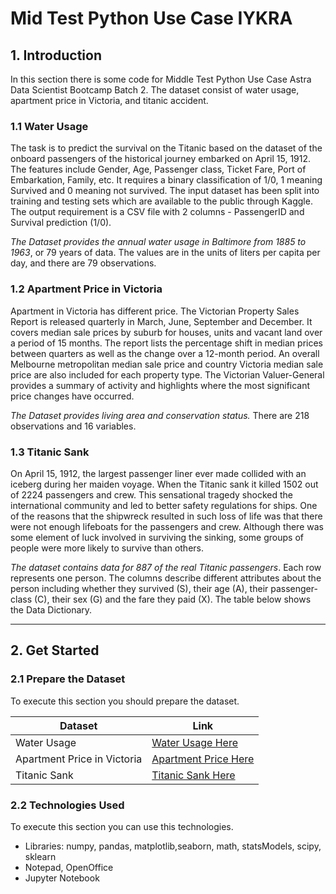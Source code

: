 # Mid Test Python Use Case IYKRA
## 1. Introduction
In this section there is some code for Middle Test Python Use Case Astra Data Scientist Bootcamp Batch 2. The dataset consist of water usage, apartment price in Victoria, and titanic accident.
### 1.1 Water Usage
The task is to predict the survival on the Titanic based on the dataset of the onboard passengers of the historical journey embarked on April 15, 1912. The features include Gender, Age, Passenger class, Ticket Fare, Port of Embarkation, Family, etc. It requires a binary classification of 1/0, 1 meaning Survived and 0 meaning not survived. The input dataset has been split into training and testing sets which are available to the public through Kaggle. The output requirement is a CSV file with 2 columns - PassengerID and Survival prediction (1/0).<br>

*The Dataset provides the annual water usage in Baltimore from 1885 to 1963*, or 79 years of data. The values are in the units of liters per capita per day, and there are 79 observations.<br>

### 1.2 Apartment Price in Victoria
Apartment in Victoria has different price. The Victorian Property Sales Report is released quarterly in March, June, September and December. It covers median sale prices by suburb for houses, units and vacant land over a period of 15 months. The report lists the percentage shift in median prices between quarters as well as the change over a 12-month period. An overall Melbourne metropolitan median sale price and country Victoria median sale price are also included for each property type. The Victorian Valuer-General provides a summary of activity and highlights where the most significant price changes have occurred. <br>

*The Dataset provides living area and conservation status.* There are 218 observations and 16 variables. <br>

### 1.3 Titanic Sank
On April 15, 1912, the largest passenger liner ever made collided with an iceberg during her maiden voyage. When the Titanic sank it killed 1502 out of 2224 passengers and crew. This sensational tragedy shocked the international community and led to better safety regulations for ships. One of the reasons that the shipwreck resulted in such loss of life was that there were not enough lifeboats for the passengers and crew. Although there was some element of luck involved in surviving the sinking, some groups of people were more likely to survive than others.<br>

*The dataset contains data for 887 of the real Titanic passengers*. Each row represents one person. The columns describe different attributes about the person including whether they survived (S), their age (A), their passenger-class (C), their sex (G) and the fare they paid (X). The table below shows the Data Dictionary. <br>

---
## 2. Get Started
### 2.1 Prepare the Dataset
To execute this section you should prepare the dataset.

Dataset                       | Link                                      
------------------------------|-----------------------------------
Water Usage                   | [Water Usage Here](https://drive.google.com/open?id=1axM3gfGxQq4T0wuwP51DVMQAecVFmpxL)           
Apartment Price in Victoria   | [Apartment Price Here](https://drive.google.com/open?id=1j8TdXtCnEQlqn2esDbiuPay01pDooS-w)               
Titanic Sank                  | [Titanic Sank Here](https://drive.google.com/open?id=15IyT1ODuDKgZb8WN6iG64hFJRZWJTSAz)   

### 2.2 Technologies Used
To execute this section you can use this technologies.
- Libraries: numpy, pandas, matplotlib,seaborn, math, statsModels, scipy, sklearn
- Notepad, OpenOffice 
- Jupyter Notebook
